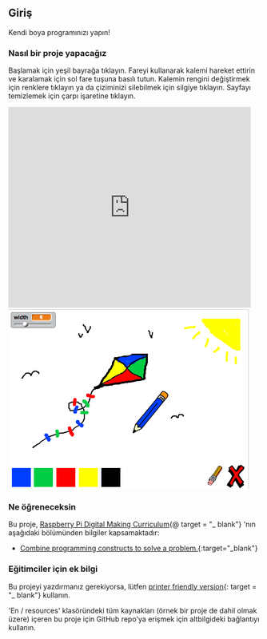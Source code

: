 ## Giriş

Kendi boya programınızı yapın!

### Nasıl bir proje yapacağız

Başlamak için yeşil bayrağa tıklayın. Fareyi kullanarak kalemi hareket ettirin ve karalamak için sol fare tuşuna basılı tutun. Kalemin rengini değiştirmek için renklere tıklayın ya da çiziminizi silebilmek için silgiye tıklayın. Sayfayı temizlemek için çarpı işaretine tıklayın.

<div class="scratch-preview">
  <iframe allowtransparency="true" width="485" height="402" src="https://scratch.mit.edu/projects/embed/63473366/?autostart=false" frameborder="0"></iframe>
  <img src="images/paint-final.png">
</div>

### Ne öğreneceksin

Bu proje, [Raspberry Pi Digital Making Curriculum](http://rpf.io/curriculum){@ target = "_ blank"} 'nın aşağıdaki bölümünden bilgiler kapsamaktadır:

+ [Combine programming constructs to solve a problem.](https://www.raspberrypi.org/curriculum/programming/builder){:target="_blank"}

### Eğitimciler için ek bilgi

Bu projeyi yazdırmanız gerekiyorsa, lütfen [printer friendly version](https://projects.raspberrypi.org/en/projects/paint-box/print){: target = "_ blank"} kullanın.

'En / resources' klasöründeki tüm kaynakları (örnek bir proje de dahil olmak üzere) içeren bu proje için GitHub repo'ya erişmek için altbilgideki bağlantıyı kullanın.